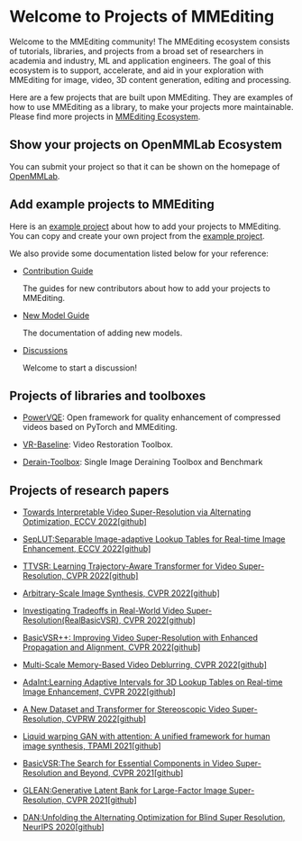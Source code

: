 # Welcome to Projects of MMEditing

Welcome to the MMEditing community!
The MMEditing ecosystem consists of tutorials, libraries, and projects from a broad set of researchers in academia and industry, ML and application engineers.
The goal of this ecosystem is to support, accelerate, and aid in your exploration with MMEditing for image, video, 3D content generation, editing and processing.

Here are a few projects that are built upon MMEditing. They are examples of how to use MMEditing as a library, to make your projects more maintainable.
Please find more projects in [MMEditing Ecosystem](https://openmmlab.com/ecosystem).

## Show your projects on OpenMMLab Ecosystem

You can submit your project so that it can be shown on the homepage of [OpenMMLab](https://openmmlab.com/ecosystem).

## Add example projects to MMEditing

Here is an [example project](./example_project) about how to add your projects to MMEditing.
You can copy and create your own project from the [example project](./example_project).

We also provide some documentation listed below for your reference:

- [Contribution Guide](https://mmediting.readthedocs.io/en/main/community/contributing.html)

  The guides for new contributors about how to add your projects to MMEditing.

- [New Model Guide](https://mmediting.readthedocs.io/en/main/howto/models.html)

  The documentation of adding new models.

- [Discussions](https://github.com/open-mmlab/mmediting/discussions)

  Welcome to start a discussion!

## Projects of libraries and toolboxes

- [PowerVQE](https://github.com/ryanxingql/powervqe): Open framework for quality enhancement of compressed videos based on PyTorch and MMEditing.

- [VR-Baseline](https://github.com/linjing7/VR-Baseline): Video Restoration Toolbox.

- [Derain-Toolbox](https://github.com/biubiubiiu/derain-toolbox): Single Image Deraining Toolbox and Benchmark

## Projects of research papers

- [Towards Interpretable Video Super-Resolution via Alternating Optimization, ECCV 2022](https://arxiv.org/abs/2207.10765)[\[github\]](https://github.com/caojiezhang/DAVSR)

- [SepLUT:Separable Image-adaptive Lookup Tables for Real-time Image Enhancement, ECCV 2022](https://arxiv.org/abs/2207.08351)[\[github\]](https://github.com/ImCharlesY/SepLUT)

- [TTVSR: Learning Trajectory-Aware Transformer for Video Super-Resolution, CVPR 2022](https://arxiv.org/abs/2204.04216)[\[github\]](https://github.com/researchmm/TTVSR)

- [Arbitrary-Scale Image Synthesis, CVPR 2022](https://arxiv.org/pdf/2204.02273.pdf)[\[github\]](https://github.com/vglsd/ScaleParty)

- [Investigating Tradeoffs in Real-World Video Super-Resolution(RealBasicVSR), CVPR 2022](https://arxiv.org/abs/2111.12704)[\[github\]](https://github.com/ckkelvinchan/RealBasicVSR)

- [BasicVSR++: Improving Video Super-Resolution with Enhanced Propagation and Alignment, CVPR 2022](https://arxiv.org/abs/2104.13371)[\[github\]](https://github.com/ckkelvinchan/BasicVSR_PlusPlus)

- [Multi-Scale Memory-Based Video Deblurring, CVPR 2022](https://arxiv.org/abs/2204.02977)[\[github\]](https://github.com/jibo27/MemDeblur)

- [AdaInt:Learning Adaptive Intervals for 3D Lookup Tables on Real-time Image Enhancement, CVPR 2022](https://arxiv.org/abs/2204.13983)[\[github\]](https://github.com/ImCharlesY/AdaInt)

- [A New Dataset and Transformer for Stereoscopic Video Super-Resolution, CVPRW 2022](https://openaccess.thecvf.com/content/CVPR2022W/NTIRE/papers/Imani_A_New_Dataset_and_Transformer_for_Stereoscopic_Video_Super-Resolution_CVPRW_2022_paper.pdf)[\[github\]](https://github.com/H-deep/Trans-SVSR)

- [Liquid warping GAN with attention: A unified framework for human image synthesis, TPAMI 2021](https://arxiv.org/pdf/2011.09055.pdf)[\[github\]](https://github.com/iPERDance/iPERCore)

- [BasicVSR:The Search for Essential Components in Video Super-Resolution and Beyond, CVPR 2021](https://arxiv.org/abs/2012.02181)[\[github\]](https://github.com/ckkelvinchan/BasicVSR-IconVSR)

- [GLEAN:Generative Latent Bank for Large-Factor Image Super-Resolution, CVPR 2021](https://arxiv.org/abs/2012.00739)[\[github\]](https://github.com/ckkelvinchan/GLEAN)

- [DAN:Unfolding the Alternating Optimization for Blind Super Resolution, NeurIPS 2020](https://arxiv.org/abs/2010.02631v4)[\[github\]](https://github.com/AlexZou14/DAN-Basd-on-Openmmlab)

